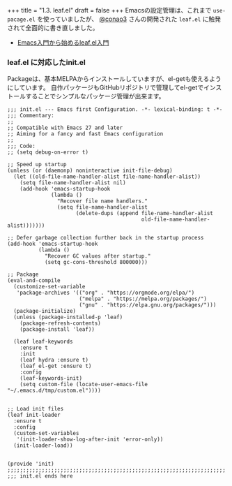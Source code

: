 +++
title = "1.3. leaf.el"
draft = false
+++
Emacsの設定管理は、これまで `use-pacage.el` を使っていましたが、
[@conao3](https://qiita.com/conao3) さんの開発された `leaf.el` に触発されて全面的に書き直しました。

* [Emacs入門から始めるleaf.el入門](https://qiita.com/conao3/items/347d7e472afd0c58fbd7)

### leaf.el に対応したinit.el
Packageは、基本MELPAからインストールしていますが、el-getも使えるようにしています。
自作パッケージもGitHubリポジトリで管理してel-getでインストールすることでシンプルなパッケージ管理が出来ます。
```elisp
;;; init.el --- Emacs first Configuration. -*- lexical-binding: t -*-
;;; Commentary:
;;
;; Compatible with Emacs 27 and later
;; Aiming for a fancy and fast Emacs configuration
;;
;;; Code:
;; (setq debug-on-error t)

;; Speed up startup
(unless (or (daemonp) noninteractive init-file-debug)
  (let ((old-file-name-handler-alist file-name-handler-alist))
    (setq file-name-handler-alist nil)
    (add-hook 'emacs-startup-hook
              (lambda ()
                "Recover file name handlers."
                (setq file-name-handler-alist
                      (delete-dups (append file-name-handler-alist
                                           old-file-name-handler-alist)))))))

;; Defer garbage collection further back in the startup process
(add-hook 'emacs-startup-hook
          (lambda ()
            "Recover GC values after startup."
            (setq gc-cons-threshold 800000)))

;; Package
(eval-and-compile
  (customize-set-variable
   'package-archives '(("org" . "https://orgmode.org/elpa/")
					   ("melpa" . "https://melpa.org/packages/")
                       ("gnu" . "https://elpa.gnu.org/packages/")))
  (package-initialize)
  (unless (package-installed-p 'leaf)
	(package-refresh-contents)
	(package-install 'leaf))

  (leaf leaf-keywords
	:ensure t
	:init
	(leaf hydra :ensure t)
	(leaf el-get :ensure t)
	:config
	(leaf-keywords-init)
	(setq custom-file (locate-user-emacs-file "~/.emacs.d/tmp/custom.el"))))


;; Load init files
(leaf init-loader
  :ensure t
  :config
  (custom-set-variables
   '(init-loader-show-log-after-init 'error-only))
  (init-loader-load))


(provide 'init)
;;;;;;;;;;;;;;;;;;;;;;;;;;;;;;;;;;;;;;;;;;;;;;;;;;;;;;;;;;;;;;;;;;;;;;
;;; init.el ends here
```
